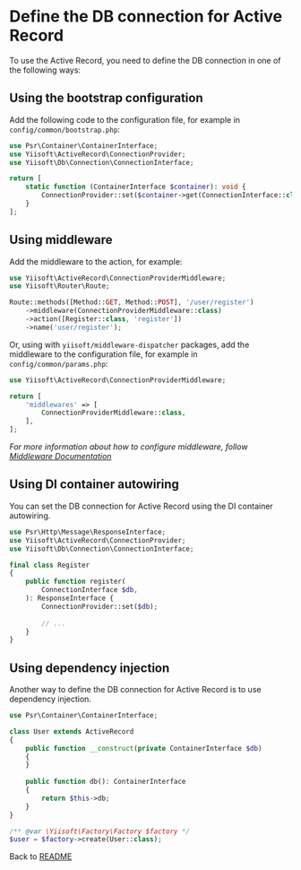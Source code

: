 # Define the DB connection for Active Record

To use the Active Record, you need to define the DB connection in one of the following ways:

## Using the bootstrap configuration

Add the following code to the configuration file, for example in `config/common/bootstrap.php`:

```php
use Psr\Container\ContainerInterface;
use Yiisoft\ActiveRecord\ConnectionProvider;
use Yiisoft\Db\Connection\ConnectionInterface;

return [
    static function (ContainerInterface $container): void {
        ConnectionProvider::set($container->get(ConnectionInterface::class));
    }
];
```

## Using middleware

Add the middleware to the action, for example:

```php
use Yiisoft\ActiveRecord\ConnectionProviderMiddleware;
use Yiisoft\Router\Route;

Route::methods([Method::GET, Method::POST], '/user/register')
    ->middleware(ConnectionProviderMiddleware::class)
    ->action([Register::class, 'register'])
    ->name('user/register');
```

Or, using with `yiisoft/middleware-dispatcher` packages, add the middleware to the configuration file,
for example in `config/common/params.php`:

```php
use Yiisoft\ActiveRecord\ConnectionProviderMiddleware;

return [
    'middlewares' => [
        ConnectionProviderMiddleware::class,
    ],
];
```

_For more information about how to configure middleware, follow
[Middleware Documentation](https://github.com/yiisoft/docs/blob/master/guide/en/structure/middleware.md)_

## Using DI container autowiring

You can set the DB connection for Active Record using the DI container autowiring.

```php
use Psr\Http\Message\ResponseInterface;
use Yiisoft\ActiveRecord\ConnectionProvider;
use Yiisoft\Db\Connection\ConnectionInterface;

final class Register
{
    public function register(
        ConnectionInterface $db,
    ): ResponseInterface {
        ConnectionProvider::set($db);
    
        // ...
    }
}
```

## Using dependency injection

Another way to define the DB connection for Active Record is to use dependency injection.

```php
use Psr\Container\ContainerInterface;

class User extends ActiveRecord
{
    public function __construct(private ContainerInterface $db)
    {
    }
    
    public function db(): ContainerInterface
    {
        return $this->db;
    }
}
```

```php
/** @var \Yiisoft\Factory\Factory $factory */
$user = $factory->create(User::class);
```

Back to [README](../README.md)
